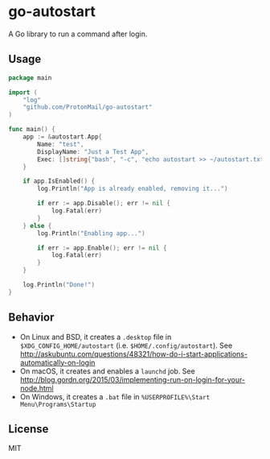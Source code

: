 # go-autostart

A Go library to run a command after login.

## Usage

```go
package main

import (
	"log"
	"github.com/ProtonMail/go-autostart"
)

func main() {
	app := &autostart.App{
		Name: "test",
		DisplayName: "Just a Test App",
		Exec: []string{"bash", "-c", "echo autostart >> ~/autostart.txt"},
	}

	if app.IsEnabled() {
		log.Println("App is already enabled, removing it...")

		if err := app.Disable(); err != nil {
			log.Fatal(err)
		}
	} else {
		log.Println("Enabling app...")

		if err := app.Enable(); err != nil {
			log.Fatal(err)
		}
	}

	log.Println("Done!")
}
```

## Behavior

* On Linux and BSD, it creates a `.desktop` file in `$XDG_CONFIG_HOME/autostart`
  (i.e. `$HOME/.config/autostart`). See http://askubuntu.com/questions/48321/how-do-i-start-applications-automatically-on-login
* On macOS, it creates and enables a `launchd` job. See http://blog.gordn.org/2015/03/implementing-run-on-login-for-your-node.html
* On Windows, it creates a `.bat` file in `%USERPROFILE%\Start Menu\Programs\Startup`

## License

MIT
